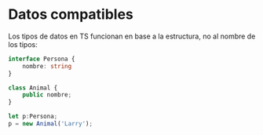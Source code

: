 # Datos compatibles

Los tipos de datos en TS funcionan en base a la estructura, no al nombre de los tipos:

```ts
interface Persona {
    nombre: string
}

class Animal {
    public nombre;
}

let p:Persona;
p = new Animal('Larry');
```
